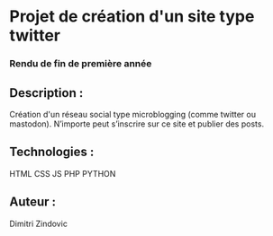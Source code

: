 <h1>Projet de création d'un site type twitter</h1>

<h3>Rendu de fin de première année</h3>

<h2>Description :</h2>

Création d'un réseau social type microblogging (comme twitter ou mastodon). N’importe peut s’inscrire sur ce site et publier des posts.

<h2>Technologies :</h2>

HTML
CSS
JS
PHP
PYTHON

<h2>Auteur :</h2>

Dimitri Zindovic
